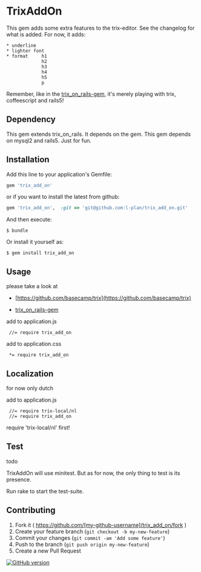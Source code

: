 # TrixAddOn

This gem adds some extra features to the trix-editor.
See the changelog for what is added. For now, it adds:

	* underline
	* lighter font
	* format	 h1
				 h2
				 h3
				 h4
				 h5
				 p

Remember, like in the [trix_on_rails-gem](https://github.com/l-plan/trix_on_rails), it's merely playing with trix, coffeescript and rails5!

## Dependency

This gem extends trix_on_rails. It depends on the gem.
This gem depends on mysql2 and rails5. Just for fun.

## Installation

Add this line to your application's Gemfile:

```ruby
gem 'trix_add_on'
```

or if you want to install the latest from github:

```ruby
gem 'trix_add_on',  :git => 'git@github.com:l-plan/trix_add_on.git'
```


And then execute:

    $ bundle

Or install it yourself as:

    $ gem install trix_add_on

## Usage

please take a look at

* [https://github.com/basecamp/trix](https://github.com/basecamp/trix)

* [trix_on_rails-gem](https://github.com/l-plan/trix_on_rails)



add to application.js


	 //= require trix_add_on


add to application.css


	 *= require trix_add_on

## Localization

for now only dutch

add to application.js


	 //= require trix-local/nl
	 //= require trix_add_on

require 'trix-local/nl' first!

## Test
todo

TrixAddOn will use minitest. But as for now, the only thing to test is its presence. 

Run rake to start the test-suite.


## Contributing

1. Fork it ( https://github.com/[my-github-username]/trix_add_on/fork )
2. Create your feature branch (`git checkout -b my-new-feature`)
3. Commit your changes (`git commit -am 'Add some feature'`)
4. Push to the branch (`git push origin my-new-feature`)
5. Create a new Pull Request


[![GitHub version](https://badge.fury.io/gh/l-plan%2Ftrix_add_on.svg)](https://badge.fury.io/gh/l-plan%2Ftrix_add_on)